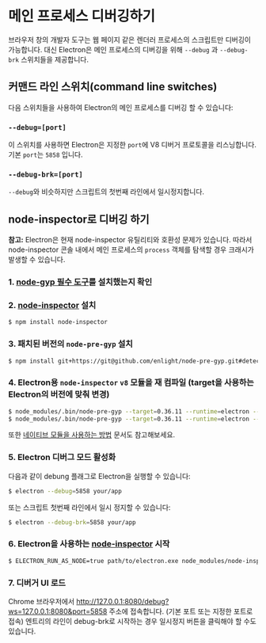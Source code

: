 # 메인 프로세스 디버깅하기

브라우저 창의 개발자 도구는 웹 페이지 같은 렌더러 프로세스의 스크립트만 디버깅이
가능합니다. 대신 Electron은 메인 프로세스의 디버깅을 위해 `--debug` 과 `--debug-brk`
스위치들을 제공합니다.

## 커맨드 라인 스위치(command line switches)

다음 스위치들을 사용하여 Electron의 메인 프로세스를 디버깅 할 수 있습니다:

### `--debug=[port]`

이 스위치를 사용하면 Electron은 지정한 `port`에 V8 디버거 프로토콜을 리스닝합니다.
기본 `port`는 `5858` 입니다.

### `--debug-brk=[port]`

`--debug`와 비슷하지만 스크립트의 첫번째 라인에서 일시정지합니다.

## node-inspector로 디버깅 하기

**참고:** Electron은 현재 node-inspector 유틸리티와 호환성 문제가 있습니다. 따라서
node-inspector 콘솔 내에서 메인 프로세스의 `process` 객체를 탐색할 경우 크래시가
발생할 수 있습니다.

### 1. [node-gyp 필수 도구][node-gyp-required-tools]를 설치했는지 확인

### 2. [node-inspector][node-inspector] 설치

```bash
$ npm install node-inspector
```

### 3. 패치된 버전의 `node-pre-gyp` 설치

```bash
$ npm install git+https://git@github.com/enlight/node-pre-gyp.git#detect-electron-runtime-in-find
```

### 4. Electron용 `node-inspector` `v8` 모듈을 재 컴파일 (target을 사용하는 Electron의 버전에 맞춰 변경)

```bash
$ node_modules/.bin/node-pre-gyp --target=0.36.11 --runtime=electron --fallback-to-build --directory node_modules/v8-debug/ --dist-url=https://atom.io/download/atom-shell reinstall
$ node_modules/.bin/node-pre-gyp --target=0.36.11 --runtime=electron --fallback-to-build --directory node_modules/v8-profiler/ --dist-url=https://atom.io/download/atom-shell reinstall
```

또한 [네이티브 모듈을 사용하는 방법][how-to-install-native-modules] 문서도 참고해보세요.

### 5. Electron 디버그 모드 활성화

다음과 같이 debung 플래그로 Electron을 실행할 수 있습니다:

```bash
$ electron --debug=5858 your/app
```

또는 스크립트 첫번째 라인에서 일시 정지할 수 있습니다:

```bash
$ electron --debug-brk=5858 your/app
```

### 6. Electron을 사용하는 [node-inspector][node-inspector] 시작

```bash
$ ELECTRON_RUN_AS_NODE=true path/to/electron.exe node_modules/node-inspector/bin/inspector.js
```

### 7. 디버거 UI 로드

Chrome 브라우저에서 http://127.0.0.1:8080/debug?ws=127.0.0.1:8080&port=5858 주소에
접속합니다. (기본 포트 또는 지정한 포트로 접속) 엔트리의 라인이 debug-brk로 시작하는
경우 일시정지 버튼을 클릭해야 할 수도 있습니다.

[node-inspector]: https://github.com/node-inspector/node-inspector
[node-gyp-required-tools]: https://github.com/nodejs/node-gyp#installation
[how-to-install-native-modules]: using-native-node-modules.md#네이티브-모듈을-설치하는-방법
